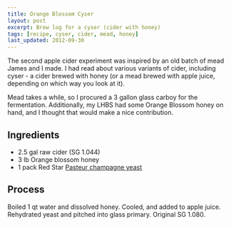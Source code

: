 ```yaml
---
title: Orange Blossom Cyser
layout: post
excerpt: Brew log for a cyser (cider with honey)
tags: [recipe, cyser, cider, mead, honey]
last_updated: 2012-09-30
---
```


The second apple cider experiment was inspired by an old batch of mead James
and I made.  I had read about various variants of cider, including cyser - a
cider brewed with honey (or a mead brewed with apple juice, depending on which
way you look at it).

Mead takes a while, so I procured a 3 gallon glass carboy for the fermentation.
Additionally, my LHBS had some Orange Blossom honey on hand, and I thought that
would make a nice contribution.

## Ingredients

* 2.5 gal raw cider (SG 1.044)
* 3 lb Orange blossom honey
* 1 pack Red Star [Pasteur champagne yeast][yeast]

## Process

Boiled 1 qt water and dissolved honey.  Cooled, and added to apple juice.  Rehydrated yeast and pitched into glass primary.  Original SG 1.080.


[yeast]: http://www.northernbrewer.com/shop/red-star-champagne-yeast.html
